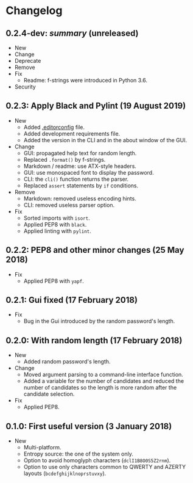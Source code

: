# Changelog

## 0.2.4-dev: *summary* (unreleased)

-   New
-   Change
-   Deprecate
-   Remove
-   Fix
    -   Readme: f-strings were introduced in Python 3.6.
-   Security

## 0.2.3: Apply Black and Pylint (19 August 2019)

-   New
    -   Added [.editorconfig](https://editorconfig.org/) file.
    -   Added development requirements file.
    -   Added the version in the CLI and in the about window of the GUI.
-   Change
    -   GUI: propagated help text for random length.
    -   Replaced `.format()` by f-strings.
    -   Markdown / readme: use ATX-style headers.
    -   GUI: use monospaced font to display the password.
    -   CLI: the `cli()` function returns the parser.
    -   Replaced `assert` statements by `if` conditions.
-   Remove
    -   Markdown: removed useless encoding hints.
    -   CLI: removed useless parser option.
-   Fix
    -   Sorted imports with `isort`.
    -   Applied PEP8 with `black`.
    -   Applied linting with `pylint`.

## 0.2.2: PEP8 and other minor changes (25 May 2018)

-   Fix
    -   Applied PEP8 with `yapf`.

## 0.2.1: Gui fixed (17 February 2018)

-   Fix
    -   Bug in the Gui introduced by the random password's length.

## 0.2.0: With random length (17 February 2018)

-   New
    -   Added random password's length.
-   Change
    -   Moved argument parsing to a command-line interface function.
    -   Added a variable for the number of candidates and reduced the number of
        candidates so the length is more random after the candidate selection.
-   Fix
    -   Applied PEP8.

## 0.1.0: First useful version (3 January 2018)

-   New
    -   Multi-platform.
    -   Entropy source: the one of the system only.
    -   Option to avoid homoglyph characters (`dclI1B8O0S5Z2rnm`).
    -   Option to use only characters common to QWERTY and AZERTY layouts
        (`bcdefghijklnoprstuvxy`).
